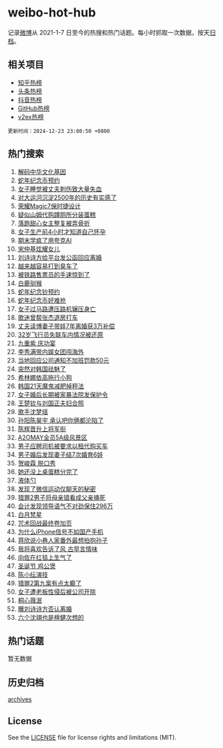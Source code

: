 # weibo-hot-hub

记录[微博](https://www.weibo.com)从 2021-1-7 日至今的热搜和热门话题。每小时抓取一次数据，按天[归档](archives)。

## 相关项目

- [知乎热榜](https://github.com/lonnyzhang423/zhihu-hot-hub)
- [头条热榜](https://github.com/lonnyzhang423/toutiao-hot-hub)
- [抖音热榜](https://github.com/lonnyzhang423/douyin-hot-hub)
- [GitHub热榜](https://github.com/lonnyzhang423/github-hot-hub)
- [v2ex热榜](https://github.com/lonnyzhang423/v2ex-hot-hub)


`更新时间：2024-12-23 23:08:50 +0800`

## 热门搜索

1. [解码中华文化基因](https://m.weibo.cn/search?containerid=100103type%3D1%26t%3D10%26q%3D%23%E8%A7%A3%E7%A0%81%E4%B8%AD%E5%8D%8E%E6%96%87%E5%8C%96%E5%9F%BA%E5%9B%A0%23&stream_entry_id=51&isnewpage=1&extparam=seat%3D1%26filter_type%3Drealtimehot%26stream_entry_id%3D51%26c_type%3D51%26pos%3D0%26cate%3D10103%26q%3D%2523%25E8%25A7%25A3%25E7%25A0%2581%25E4%25B8%25AD%25E5%258D%258E%25E6%2596%2587%25E5%258C%2596%25E5%259F%25BA%25E5%259B%25A0%2523%26dgr%3D0%26display_time%3D1734966528%26pre_seqid%3D173496652884802367340135)
1. [蛇年纪念币预约](https://m.weibo.cn/search?containerid=100103type%3D1%26t%3D10%26q%3D%E8%9B%87%E5%B9%B4%E7%BA%AA%E5%BF%B5%E5%B8%81%E9%A2%84%E7%BA%A6&stream_entry_id=31&isnewpage=1&extparam=seat%3D1%26stream_entry_id%3D31%26band_rank%3D1%26realpos%3D1%26filter_type%3Drealtimehot%26lcate%3D5001%26c_type%3D31%26pos%3D0%26flag%3D1%26cate%3D5001%26q%3D%25E8%259B%2587%25E5%25B9%25B4%25E7%25BA%25AA%25E5%25BF%25B5%25E5%25B8%2581%25E9%25A2%2584%25E7%25BA%25A6%26dgr%3D0%26display_time%3D1734966528%26pre_seqid%3D173496652884802367340135)
1. [女子睡觉被丈夫刺伤致大量失血](https://m.weibo.cn/search?containerid=100103type%3D1%26t%3D10%26q%3D%23%E5%A5%B3%E5%AD%90%E7%9D%A1%E8%A7%89%E8%A2%AB%E4%B8%88%E5%A4%AB%E5%88%BA%E4%BC%A4%E8%87%B4%E5%A4%A7%E9%87%8F%E5%A4%B1%E8%A1%80%23&stream_entry_id=31&isnewpage=1&extparam=seat%3D1%26stream_entry_id%3D31%26band_rank%3D2%26realpos%3D2%26filter_type%3Drealtimehot%26lcate%3D5001%26c_type%3D31%26pos%3D1%26flag%3D1%26cate%3D5001%26q%3D%2523%25E5%25A5%25B3%25E5%25AD%2590%25E7%259D%25A1%25E8%25A7%2589%25E8%25A2%25AB%25E4%25B8%2588%25E5%25A4%25AB%25E5%2588%25BA%25E4%25BC%25A4%25E8%2587%25B4%25E5%25A4%25A7%25E9%2587%258F%25E5%25A4%25B1%25E8%25A1%2580%2523%26dgr%3D0%26display_time%3D1734966528%26pre_seqid%3D173496652884802367340135)
1. [对大运河沉淀2500年的历史有实感了](https://m.weibo.cn/search?containerid=100103type%3D1%26t%3D10%26q%3D%23%E5%AF%B9%E5%A4%A7%E8%BF%90%E6%B2%B3%E6%B2%89%E6%B7%802500%E5%B9%B4%E7%9A%84%E5%8E%86%E5%8F%B2%E6%9C%89%E5%AE%9E%E6%84%9F%E4%BA%86%23&stream_entry_id=31&isnewpage=1&extparam=seat%3D1%26stream_entry_id%3D31%26band_rank%3D3%26realpos%3D3%26filter_type%3Drealtimehot%26lcate%3D5001%26c_type%3D31%26pos%3D2%26flag%3D1%26cate%3D5001%26q%3D%2523%25E5%25AF%25B9%25E5%25A4%25A7%25E8%25BF%2590%25E6%25B2%25B3%25E6%25B2%2589%25E6%25B7%25802500%25E5%25B9%25B4%25E7%259A%2584%25E5%258E%2586%25E5%258F%25B2%25E6%259C%2589%25E5%25AE%259E%25E6%2584%259F%25E4%25BA%2586%2523%26dgr%3D0%26display_time%3D1734966528%26pre_seqid%3D173496652884802367340135)
1. [荣耀Magic7保时捷设计](https://m.weibo.cn/search?containerid=100103type%3D1%26t%3D10%26q%3D%23%E8%8D%A3%E8%80%80Magic7%E4%BF%9D%E6%97%B6%E6%8D%B7%E8%AE%BE%E8%AE%A1%23&stream_entry_id=31&isnewpage=1&extparam=seat%3D1%26topic_ad%3D1%26adid%3D269361%26band_rank%3D4%26stream_entry_id%3D31%26filter_type%3Drealtimehot%26lcate%3D5001%26c_type%3D31%26pos%3D3%26is_ad_pos%3D1%26cate%3D5001%26q%3D%2523%25E8%258D%25A3%25E8%2580%2580Magic7%25E4%25BF%259D%25E6%2597%25B6%25E6%258D%25B7%25E8%25AE%25BE%25E8%25AE%25A1%2523%26dgr%3D0%26display_time%3D1734966528%26pre_seqid%3D173496652884802367340135)
1. [疑似山姆代购蹲厕所分装蛋糕](https://m.weibo.cn/search?containerid=100103type%3D1%26t%3D10%26q%3D%23%E7%96%91%E4%BC%BC%E5%B1%B1%E5%A7%86%E4%BB%A3%E8%B4%AD%E8%B9%B2%E5%8E%95%E6%89%80%E5%88%86%E8%A3%85%E8%9B%8B%E7%B3%95%23&stream_entry_id=31&isnewpage=1&extparam=seat%3D1%26stream_entry_id%3D31%26band_rank%3D4%26realpos%3D4%26filter_type%3Drealtimehot%26lcate%3D5001%26c_type%3D31%26pos%3D4%26flag%3D2%26cate%3D5001%26q%3D%2523%25E7%2596%2591%25E4%25BC%25BC%25E5%25B1%25B1%25E5%25A7%2586%25E4%25BB%25A3%25E8%25B4%25AD%25E8%25B9%25B2%25E5%258E%2595%25E6%2589%2580%25E5%2588%2586%25E8%25A3%2585%25E8%259B%258B%25E7%25B3%2595%2523%26dgr%3D0%26display_time%3D1734966528%26pre_seqid%3D173496652884802367340135)
1. [落跑甜心女主整复被弄骨折](https://m.weibo.cn/search?containerid=100103type%3D1%26t%3D10%26q%3D%23%E8%90%BD%E8%B7%91%E7%94%9C%E5%BF%83%E5%A5%B3%E4%B8%BB%E6%95%B4%E5%A4%8D%E8%A2%AB%E5%BC%84%E9%AA%A8%E6%8A%98%23&stream_entry_id=31&isnewpage=1&extparam=seat%3D1%26stream_entry_id%3D31%26band_rank%3D5%26realpos%3D5%26filter_type%3Drealtimehot%26lcate%3D5001%26c_type%3D31%26pos%3D5%26flag%3D2%26cate%3D5001%26q%3D%2523%25E8%2590%25BD%25E8%25B7%2591%25E7%2594%259C%25E5%25BF%2583%25E5%25A5%25B3%25E4%25B8%25BB%25E6%2595%25B4%25E5%25A4%258D%25E8%25A2%25AB%25E5%25BC%2584%25E9%25AA%25A8%25E6%258A%2598%2523%26dgr%3D0%26display_time%3D1734966528%26pre_seqid%3D173496652884802367340135)
1. [女子生产前4小时才知道自己怀孕](https://m.weibo.cn/search?containerid=100103type%3D1%26t%3D10%26q%3D%23%E5%A5%B3%E5%AD%90%E7%94%9F%E4%BA%A7%E5%89%8D4%E5%B0%8F%E6%97%B6%E6%89%8D%E7%9F%A5%E9%81%93%E8%87%AA%E5%B7%B1%E6%80%80%E5%AD%95%23&stream_entry_id=31&isnewpage=1&extparam=seat%3D1%26stream_entry_id%3D31%26band_rank%3D6%26realpos%3D6%26filter_type%3Drealtimehot%26lcate%3D5001%26c_type%3D31%26pos%3D6%26flag%3D1%26cate%3D5001%26q%3D%2523%25E5%25A5%25B3%25E5%25AD%2590%25E7%2594%259F%25E4%25BA%25A7%25E5%2589%258D4%25E5%25B0%258F%25E6%2597%25B6%25E6%2589%258D%25E7%259F%25A5%25E9%2581%2593%25E8%2587%25AA%25E5%25B7%25B1%25E6%2580%2580%25E5%25AD%2595%2523%26dgr%3D0%26display_time%3D1734966528%26pre_seqid%3D173496652884802367340135)
1. [期末学疯了用夸克AI](https://m.weibo.cn/search?containerid=100103type%3D1%26t%3D10%26q%3D%23%E6%9C%9F%E6%9C%AB%E5%AD%A6%E7%96%AF%E4%BA%86%E7%94%A8%E5%A4%B8%E5%85%8BAI%23&stream_entry_id=31&isnewpage=1&extparam=seat%3D1%26topic_ad%3D1%26adid%3D268983%26band_rank%3D7%26stream_entry_id%3D31%26filter_type%3Drealtimehot%26lcate%3D5001%26c_type%3D31%26pos%3D7%26is_ad_pos%3D1%26cate%3D5001%26q%3D%2523%25E6%259C%259F%25E6%259C%25AB%25E5%25AD%25A6%25E7%2596%25AF%25E4%25BA%2586%25E7%2594%25A8%25E5%25A4%25B8%25E5%2585%258BAI%2523%26dgr%3D0%26display_time%3D1734966528%26pre_seqid%3D173496652884802367340135)
1. [宋仲基炫耀女儿](https://m.weibo.cn/search?containerid=100103type%3D1%26t%3D10%26q%3D%23%E5%AE%8B%E4%BB%B2%E5%9F%BA%E7%82%AB%E8%80%80%E5%A5%B3%E5%84%BF%23&stream_entry_id=31&isnewpage=1&extparam=seat%3D1%26stream_entry_id%3D31%26band_rank%3D7%26realpos%3D7%26filter_type%3Drealtimehot%26lcate%3D5001%26c_type%3D31%26pos%3D8%26flag%3D2%26cate%3D5001%26q%3D%2523%25E5%25AE%258B%25E4%25BB%25B2%25E5%259F%25BA%25E7%2582%25AB%25E8%2580%2580%25E5%25A5%25B3%25E5%2584%25BF%2523%26dgr%3D0%26display_time%3D1734966528%26pre_seqid%3D173496652884802367340135)
1. [刘诗诗方给平台发公函回应离婚](https://m.weibo.cn/search?containerid=100103type%3D1%26t%3D10%26q%3D%23%E5%88%98%E8%AF%97%E8%AF%97%E6%96%B9%E7%BB%99%E5%B9%B3%E5%8F%B0%E5%8F%91%E5%85%AC%E5%87%BD%E5%9B%9E%E5%BA%94%E7%A6%BB%E5%A9%9A%23&stream_entry_id=31&isnewpage=1&extparam=seat%3D1%26stream_entry_id%3D31%26band_rank%3D8%26realpos%3D8%26filter_type%3Drealtimehot%26lcate%3D5001%26c_type%3D31%26pos%3D9%26flag%3D2%26cate%3D5001%26q%3D%2523%25E5%2588%2598%25E8%25AF%2597%25E8%25AF%2597%25E6%2596%25B9%25E7%25BB%2599%25E5%25B9%25B3%25E5%258F%25B0%25E5%258F%2591%25E5%2585%25AC%25E5%2587%25BD%25E5%259B%259E%25E5%25BA%2594%25E7%25A6%25BB%25E5%25A9%259A%2523%26dgr%3D0%26display_time%3D1734966528%26pre_seqid%3D173496652884802367340135)
1. [越来越容易打到臭车了](https://m.weibo.cn/search?containerid=100103type%3D1%26t%3D10%26q%3D%E8%B6%8A%E6%9D%A5%E8%B6%8A%E5%AE%B9%E6%98%93%E6%89%93%E5%88%B0%E8%87%AD%E8%BD%A6%E4%BA%86&stream_entry_id=31&isnewpage=1&extparam=seat%3D1%26stream_entry_id%3D31%26band_rank%3D9%26realpos%3D9%26filter_type%3Drealtimehot%26lcate%3D5001%26c_type%3D31%26pos%3D10%26flag%3D0%26cate%3D5001%26q%3D%25E8%25B6%258A%25E6%259D%25A5%25E8%25B6%258A%25E5%25AE%25B9%25E6%2598%2593%25E6%2589%2593%25E5%2588%25B0%25E8%2587%25AD%25E8%25BD%25A6%25E4%25BA%2586%26dgr%3D0%26display_time%3D1734966528%26pre_seqid%3D173496652884802367340135)
1. [被铁路售票员的手速惊到了](https://m.weibo.cn/search?containerid=100103type%3D1%26t%3D10%26q%3D%23%E8%A2%AB%E9%93%81%E8%B7%AF%E5%94%AE%E7%A5%A8%E5%91%98%E7%9A%84%E6%89%8B%E9%80%9F%E6%83%8A%E5%88%B0%E4%BA%86%23&stream_entry_id=31&isnewpage=1&extparam=seat%3D1%26stream_entry_id%3D31%26band_rank%3D10%26realpos%3D10%26filter_type%3Drealtimehot%26lcate%3D5001%26c_type%3D31%26pos%3D11%26flag%3D0%26cate%3D5001%26q%3D%2523%25E8%25A2%25AB%25E9%2593%2581%25E8%25B7%25AF%25E5%2594%25AE%25E7%25A5%25A8%25E5%2591%2598%25E7%259A%2584%25E6%2589%258B%25E9%2580%259F%25E6%2583%258A%25E5%2588%25B0%25E4%25BA%2586%2523%26dgr%3D0%26display_time%3D1734966528%26pre_seqid%3D173496652884802367340135)
1. [白鹿驯猴](https://m.weibo.cn/search?containerid=100103type%3D1%26t%3D10%26q%3D%E7%99%BD%E9%B9%BF%E9%A9%AF%E7%8C%B4&stream_entry_id=31&isnewpage=1&extparam=seat%3D1%26stream_entry_id%3D31%26band_rank%3D11%26realpos%3D11%26filter_type%3Drealtimehot%26lcate%3D5001%26c_type%3D31%26pos%3D12%26flag%3D1%26cate%3D5001%26q%3D%25E7%2599%25BD%25E9%25B9%25BF%25E9%25A9%25AF%25E7%258C%25B4%26dgr%3D0%26display_time%3D1734966528%26pre_seqid%3D173496652884802367340135)
1. [蛇年纪念钞预约](https://m.weibo.cn/search?containerid=100103type%3D1%26t%3D10%26q%3D%E8%9B%87%E5%B9%B4%E7%BA%AA%E5%BF%B5%E9%92%9E%E9%A2%84%E7%BA%A6&stream_entry_id=31&isnewpage=1&extparam=seat%3D1%26stream_entry_id%3D31%26band_rank%3D12%26realpos%3D12%26filter_type%3Drealtimehot%26lcate%3D5001%26c_type%3D31%26pos%3D13%26flag%3D1%26cate%3D5001%26q%3D%25E8%259B%2587%25E5%25B9%25B4%25E7%25BA%25AA%25E5%25BF%25B5%25E9%2592%259E%25E9%25A2%2584%25E7%25BA%25A6%26dgr%3D0%26display_time%3D1734966528%26pre_seqid%3D173496652884802367340135)
1. [蛇年纪念币好难抢](https://m.weibo.cn/search?containerid=100103type%3D1%26t%3D10%26q%3D%E8%9B%87%E5%B9%B4%E7%BA%AA%E5%BF%B5%E5%B8%81%E5%A5%BD%E9%9A%BE%E6%8A%A2&stream_entry_id=31&isnewpage=1&extparam=seat%3D1%26stream_entry_id%3D31%26band_rank%3D13%26realpos%3D13%26filter_type%3Drealtimehot%26lcate%3D5001%26c_type%3D31%26pos%3D14%26flag%3D1%26cate%3D5001%26q%3D%25E8%259B%2587%25E5%25B9%25B4%25E7%25BA%25AA%25E5%25BF%25B5%25E5%25B8%2581%25E5%25A5%25BD%25E9%259A%25BE%25E6%258A%25A2%26dgr%3D0%26display_time%3D1734966528%26pre_seqid%3D173496652884802367340135)
1. [女子过马路遭压路机辗压身亡](https://m.weibo.cn/search?containerid=100103type%3D1%26t%3D10%26q%3D%23%E5%A5%B3%E5%AD%90%E8%BF%87%E9%A9%AC%E8%B7%AF%E9%81%AD%E5%8E%8B%E8%B7%AF%E6%9C%BA%E8%BE%97%E5%8E%8B%E8%BA%AB%E4%BA%A1%23&stream_entry_id=31&isnewpage=1&extparam=seat%3D1%26stream_entry_id%3D31%26band_rank%3D14%26realpos%3D14%26filter_type%3Drealtimehot%26lcate%3D5001%26c_type%3D31%26pos%3D15%26flag%3D0%26cate%3D5001%26q%3D%2523%25E5%25A5%25B3%25E5%25AD%2590%25E8%25BF%2587%25E9%25A9%25AC%25E8%25B7%25AF%25E9%2581%25AD%25E5%258E%258B%25E8%25B7%25AF%25E6%259C%25BA%25E8%25BE%2597%25E5%258E%258B%25E8%25BA%25AB%25E4%25BA%25A1%2523%26dgr%3D0%26display_time%3D1734966528%26pre_seqid%3D173496652884802367340135)
1. [歌迷曾帮张杰退房打车](https://m.weibo.cn/search?containerid=100103type%3D1%26t%3D10%26q%3D%23%E6%AD%8C%E8%BF%B7%E6%9B%BE%E5%B8%AE%E5%BC%A0%E6%9D%B0%E9%80%80%E6%88%BF%E6%89%93%E8%BD%A6%23&stream_entry_id=31&isnewpage=1&extparam=seat%3D1%26stream_entry_id%3D31%26band_rank%3D15%26realpos%3D15%26filter_type%3Drealtimehot%26lcate%3D5001%26c_type%3D31%26pos%3D16%26flag%3D1%26cate%3D5001%26q%3D%2523%25E6%25AD%258C%25E8%25BF%25B7%25E6%259B%25BE%25E5%25B8%25AE%25E5%25BC%25A0%25E6%259D%25B0%25E9%2580%2580%25E6%2588%25BF%25E6%2589%2593%25E8%25BD%25A6%2523%26dgr%3D0%26display_time%3D1734966528%26pre_seqid%3D173496652884802367340135)
1. [丈夫读博妻子带娃7年离婚获3万补偿](https://m.weibo.cn/search?containerid=100103type%3D1%26t%3D10%26q%3D%23%E4%B8%88%E5%A4%AB%E8%AF%BB%E5%8D%9A%E5%A6%BB%E5%AD%90%E5%B8%A6%E5%A8%837%E5%B9%B4%E7%A6%BB%E5%A9%9A%E8%8E%B73%E4%B8%87%E8%A1%A5%E5%81%BF%23&stream_entry_id=31&isnewpage=1&extparam=seat%3D1%26stream_entry_id%3D31%26band_rank%3D16%26realpos%3D16%26filter_type%3Drealtimehot%26lcate%3D5001%26c_type%3D31%26pos%3D17%26flag%3D0%26cate%3D5001%26q%3D%2523%25E4%25B8%2588%25E5%25A4%25AB%25E8%25AF%25BB%25E5%258D%259A%25E5%25A6%25BB%25E5%25AD%2590%25E5%25B8%25A6%25E5%25A8%25837%25E5%25B9%25B4%25E7%25A6%25BB%25E5%25A9%259A%25E8%258E%25B73%25E4%25B8%2587%25E8%25A1%25A5%25E5%2581%25BF%2523%26dgr%3D0%26display_time%3D1734966528%26pre_seqid%3D173496652884802367340135)
1. [32岁飞行员失联车内情况被还原](https://m.weibo.cn/search?containerid=100103type%3D1%26t%3D10%26q%3D%2332%E5%B2%81%E9%A3%9E%E8%A1%8C%E5%91%98%E5%A4%B1%E8%81%94%E8%BD%A6%E5%86%85%E6%83%85%E5%86%B5%E8%A2%AB%E8%BF%98%E5%8E%9F%23&stream_entry_id=31&isnewpage=1&extparam=seat%3D1%26stream_entry_id%3D31%26band_rank%3D17%26realpos%3D17%26filter_type%3Drealtimehot%26lcate%3D5001%26c_type%3D31%26pos%3D18%26flag%3D0%26cate%3D5001%26q%3D%252332%25E5%25B2%2581%25E9%25A3%259E%25E8%25A1%258C%25E5%2591%2598%25E5%25A4%25B1%25E8%2581%2594%25E8%25BD%25A6%25E5%2586%2585%25E6%2583%2585%25E5%2586%25B5%25E8%25A2%25AB%25E8%25BF%2598%25E5%258E%259F%2523%26dgr%3D0%26display_time%3D1734966528%26pre_seqid%3D173496652884802367340135)
1. [九重紫 庆功宴](https://m.weibo.cn/search?containerid=100103type%3D1%26t%3D10%26q%3D%E4%B9%9D%E9%87%8D%E7%B4%AB+%E5%BA%86%E5%8A%9F%E5%AE%B4&stream_entry_id=31&isnewpage=1&extparam=seat%3D1%26stream_entry_id%3D31%26band_rank%3D18%26realpos%3D18%26filter_type%3Drealtimehot%26lcate%3D5001%26c_type%3D31%26pos%3D19%26flag%3D0%26cate%3D5001%26q%3D%25E4%25B9%259D%25E9%2587%258D%25E7%25B4%25AB%2520%25E5%25BA%2586%25E5%258A%259F%25E5%25AE%25B4%26dgr%3D0%26display_time%3D1734966528%26pre_seqid%3D173496652884802367340135)
1. [李秀满带内娱女团闯海外](https://m.weibo.cn/search?containerid=100103type%3D1%26t%3D10%26q%3D%23%E6%9D%8E%E7%A7%80%E6%BB%A1%E5%B8%A6%E5%86%85%E5%A8%B1%E5%A5%B3%E5%9B%A2%E9%97%AF%E6%B5%B7%E5%A4%96%23&stream_entry_id=31&isnewpage=1&extparam=seat%3D1%26stream_entry_id%3D31%26band_rank%3D19%26realpos%3D19%26filter_type%3Drealtimehot%26lcate%3D5001%26c_type%3D31%26pos%3D20%26flag%3D1%26cate%3D5001%26q%3D%2523%25E6%259D%258E%25E7%25A7%2580%25E6%25BB%25A1%25E5%25B8%25A6%25E5%2586%2585%25E5%25A8%25B1%25E5%25A5%25B3%25E5%259B%25A2%25E9%2597%25AF%25E6%25B5%25B7%25E5%25A4%2596%2523%26dgr%3D0%26display_time%3D1734966528%26pre_seqid%3D173496652884802367340135)
1. [当地回应公司通知不加班罚款50元](https://m.weibo.cn/search?containerid=100103type%3D1%26t%3D10%26q%3D%23%E5%BD%93%E5%9C%B0%E5%9B%9E%E5%BA%94%E5%85%AC%E5%8F%B8%E9%80%9A%E7%9F%A5%E4%B8%8D%E5%8A%A0%E7%8F%AD%E7%BD%9A%E6%AC%BE50%E5%85%83%23&stream_entry_id=31&isnewpage=1&extparam=seat%3D1%26stream_entry_id%3D31%26band_rank%3D20%26realpos%3D20%26filter_type%3Drealtimehot%26lcate%3D5001%26c_type%3D31%26pos%3D21%26flag%3D1%26cate%3D5001%26q%3D%2523%25E5%25BD%2593%25E5%259C%25B0%25E5%259B%259E%25E5%25BA%2594%25E5%2585%25AC%25E5%258F%25B8%25E9%2580%259A%25E7%259F%25A5%25E4%25B8%258D%25E5%258A%25A0%25E7%258F%25AD%25E7%25BD%259A%25E6%25AC%25BE50%25E5%2585%2583%2523%26dgr%3D0%26display_time%3D1734966528%26pre_seqid%3D173496652884802367340135)
1. [突然对韩国祛魅了](https://m.weibo.cn/search?containerid=100103type%3D1%26t%3D10%26q%3D%23%E7%AA%81%E7%84%B6%E5%AF%B9%E9%9F%A9%E5%9B%BD%E7%A5%9B%E9%AD%85%E4%BA%86%23&stream_entry_id=31&isnewpage=1&extparam=seat%3D1%26stream_entry_id%3D31%26band_rank%3D21%26realpos%3D21%26filter_type%3Drealtimehot%26lcate%3D5001%26c_type%3D31%26pos%3D22%26flag%3D1%26cate%3D5001%26q%3D%2523%25E7%25AA%2581%25E7%2584%25B6%25E5%25AF%25B9%25E9%259F%25A9%25E5%259B%25BD%25E7%25A5%259B%25E9%25AD%2585%25E4%25BA%2586%2523%26dgr%3D0%26display_time%3D1734966528%26pre_seqid%3D173496652884802367340135)
1. [希林娜依高拖行小狗](https://m.weibo.cn/search?containerid=100103type%3D1%26t%3D10%26q%3D%23%E5%B8%8C%E6%9E%97%E5%A8%9C%E4%BE%9D%E9%AB%98%E6%8B%96%E8%A1%8C%E5%B0%8F%E7%8B%97%23&stream_entry_id=31&isnewpage=1&extparam=seat%3D1%26stream_entry_id%3D31%26band_rank%3D22%26realpos%3D22%26filter_type%3Drealtimehot%26lcate%3D5001%26c_type%3D31%26pos%3D23%26flag%3D0%26cate%3D5001%26q%3D%2523%25E5%25B8%258C%25E6%259E%2597%25E5%25A8%259C%25E4%25BE%259D%25E9%25AB%2598%25E6%258B%2596%25E8%25A1%258C%25E5%25B0%258F%25E7%258B%2597%2523%26dgr%3D0%26display_time%3D1734966528%26pre_seqid%3D173496652884802367340135)
1. [韩国21天魔鬼减肥掉秤法](https://m.weibo.cn/search?containerid=100103type%3D1%26t%3D10%26q%3D%23%E9%9F%A9%E5%9B%BD21%E5%A4%A9%E9%AD%94%E9%AC%BC%E5%87%8F%E8%82%A5%E6%8E%89%E7%A7%A4%E6%B3%95%23&stream_entry_id=31&isnewpage=1&extparam=seat%3D1%26stream_entry_id%3D31%26band_rank%3D23%26realpos%3D23%26filter_type%3Drealtimehot%26lcate%3D5001%26c_type%3D31%26pos%3D24%26flag%3D1%26cate%3D5001%26q%3D%2523%25E9%259F%25A9%25E5%259B%25BD21%25E5%25A4%25A9%25E9%25AD%2594%25E9%25AC%25BC%25E5%2587%258F%25E8%2582%25A5%25E6%258E%2589%25E7%25A7%25A4%25E6%25B3%2595%2523%26dgr%3D0%26display_time%3D1734966528%26pre_seqid%3D173496652884802367340135)
1. [女子婚后长期被家暴法院发保护令](https://m.weibo.cn/search?containerid=100103type%3D1%26t%3D10%26q%3D%23%E5%A5%B3%E5%AD%90%E5%A9%9A%E5%90%8E%E9%95%BF%E6%9C%9F%E8%A2%AB%E5%AE%B6%E6%9A%B4%E6%B3%95%E9%99%A2%E5%8F%91%E4%BF%9D%E6%8A%A4%E4%BB%A4%23&stream_entry_id=31&isnewpage=1&extparam=seat%3D1%26stream_entry_id%3D31%26band_rank%3D24%26realpos%3D24%26filter_type%3Drealtimehot%26lcate%3D5001%26c_type%3D31%26pos%3D25%26flag%3D1%26cate%3D5001%26q%3D%2523%25E5%25A5%25B3%25E5%25AD%2590%25E5%25A9%259A%25E5%2590%258E%25E9%2595%25BF%25E6%259C%259F%25E8%25A2%25AB%25E5%25AE%25B6%25E6%259A%25B4%25E6%25B3%2595%25E9%2599%25A2%25E5%258F%2591%25E4%25BF%259D%25E6%258A%25A4%25E4%25BB%25A4%2523%26dgr%3D0%26display_time%3D1734966528%26pre_seqid%3D173496652884802367340135)
1. [王楚钦与刘国正夫妇合照](https://m.weibo.cn/search?containerid=100103type%3D1%26t%3D10%26q%3D%23%E7%8E%8B%E6%A5%9A%E9%92%A6%E4%B8%8E%E5%88%98%E5%9B%BD%E6%AD%A3%E5%A4%AB%E5%A6%87%E5%90%88%E7%85%A7%23&stream_entry_id=31&isnewpage=1&extparam=seat%3D1%26stream_entry_id%3D31%26band_rank%3D25%26realpos%3D25%26filter_type%3Drealtimehot%26lcate%3D5001%26c_type%3D31%26pos%3D26%26flag%3D1%26cate%3D5001%26q%3D%2523%25E7%258E%258B%25E6%25A5%259A%25E9%2592%25A6%25E4%25B8%258E%25E5%2588%2598%25E5%259B%25BD%25E6%25AD%25A3%25E5%25A4%25AB%25E5%25A6%2587%25E5%2590%2588%25E7%2585%25A7%2523%26dgr%3D0%26display_time%3D1734966528%26pre_seqid%3D173496652884802367340135)
1. [歌手沈梦瑶](https://m.weibo.cn/search?containerid=100103type%3D1%26t%3D10%26q%3D%23%E6%AD%8C%E6%89%8B%E6%B2%88%E6%A2%A6%E7%91%B6%23&stream_entry_id=31&isnewpage=1&extparam=seat%3D1%26stream_entry_id%3D31%26band_rank%3D26%26realpos%3D26%26filter_type%3Drealtimehot%26lcate%3D5001%26c_type%3D31%26pos%3D27%26flag%3D1%26cate%3D5001%26q%3D%2523%25E6%25AD%258C%25E6%2589%258B%25E6%25B2%2588%25E6%25A2%25A6%25E7%2591%25B6%2523%26dgr%3D0%26display_time%3D1734966528%26pre_seqid%3D173496652884802367340135)
1. [孙阳陈昊宇 承认吧你俩都沦陷了](https://m.weibo.cn/search?containerid=100103type%3D1%26t%3D10%26q%3D%E5%AD%99%E9%98%B3%E9%99%88%E6%98%8A%E5%AE%87+%E6%89%BF%E8%AE%A4%E5%90%A7%E4%BD%A0%E4%BF%A9%E9%83%BD%E6%B2%A6%E9%99%B7%E4%BA%86&stream_entry_id=31&isnewpage=1&extparam=seat%3D1%26stream_entry_id%3D31%26band_rank%3D27%26realpos%3D27%26filter_type%3Drealtimehot%26lcate%3D5001%26c_type%3D31%26pos%3D28%26flag%3D0%26cate%3D5001%26q%3D%25E5%25AD%2599%25E9%2598%25B3%25E9%2599%2588%25E6%2598%258A%25E5%25AE%2587%2520%25E6%2589%25BF%25E8%25AE%25A4%25E5%2590%25A7%25E4%25BD%25A0%25E4%25BF%25A9%25E9%2583%25BD%25E6%25B2%25A6%25E9%2599%25B7%25E4%25BA%2586%26dgr%3D0%26display_time%3D1734966528%26pre_seqid%3D173496652884802367340135)
1. [陈辉晋升上将军衔](https://m.weibo.cn/search?containerid=100103type%3D1%26t%3D10%26q%3D%23%E9%99%88%E8%BE%89%E6%99%8B%E5%8D%87%E4%B8%8A%E5%B0%86%E5%86%9B%E8%A1%94%23&stream_entry_id=31&isnewpage=1&extparam=seat%3D1%26stream_entry_id%3D31%26band_rank%3D28%26realpos%3D28%26filter_type%3Drealtimehot%26lcate%3D5001%26c_type%3D31%26pos%3D29%26flag%3D0%26cate%3D5001%26q%3D%2523%25E9%2599%2588%25E8%25BE%2589%25E6%2599%258B%25E5%258D%2587%25E4%25B8%258A%25E5%25B0%2586%25E5%2586%259B%25E8%25A1%2594%2523%26dgr%3D0%26display_time%3D1734966528%26pre_seqid%3D173496652884802367340135)
1. [A2OMAY全员5A级风景区](https://m.weibo.cn/search?containerid=100103type%3D1%26t%3D10%26q%3D%23A2OMAY%E5%85%A8%E5%91%985A%E7%BA%A7%E9%A3%8E%E6%99%AF%E5%8C%BA%23&stream_entry_id=31&isnewpage=1&extparam=seat%3D1%26stream_entry_id%3D31%26band_rank%3D29%26realpos%3D29%26filter_type%3Drealtimehot%26lcate%3D5001%26c_type%3D31%26pos%3D30%26flag%3D1%26cate%3D5001%26q%3D%2523A2OMAY%25E5%2585%25A8%25E5%2591%25985A%25E7%25BA%25A7%25E9%25A3%258E%25E6%2599%25AF%25E5%258C%25BA%2523%26dgr%3D0%26display_time%3D1734966528%26pre_seqid%3D173496652884802367340135)
1. [男子应聘司机被要求以租代购买车](https://m.weibo.cn/search?containerid=100103type%3D1%26t%3D10%26q%3D%23%E7%94%B7%E5%AD%90%E5%BA%94%E8%81%98%E5%8F%B8%E6%9C%BA%E8%A2%AB%E8%A6%81%E6%B1%82%E4%BB%A5%E7%A7%9F%E4%BB%A3%E8%B4%AD%E4%B9%B0%E8%BD%A6%23&stream_entry_id=31&isnewpage=1&extparam=seat%3D1%26stream_entry_id%3D31%26band_rank%3D30%26realpos%3D30%26filter_type%3Drealtimehot%26lcate%3D5001%26c_type%3D31%26pos%3D31%26flag%3D1%26cate%3D5001%26q%3D%2523%25E7%2594%25B7%25E5%25AD%2590%25E5%25BA%2594%25E8%2581%2598%25E5%258F%25B8%25E6%259C%25BA%25E8%25A2%25AB%25E8%25A6%2581%25E6%25B1%2582%25E4%25BB%25A5%25E7%25A7%259F%25E4%25BB%25A3%25E8%25B4%25AD%25E4%25B9%25B0%25E8%25BD%25A6%2523%26dgr%3D0%26display_time%3D1734966528%26pre_seqid%3D173496652884802367340135)
1. [男子婚后发现妻子结7次婚育6娃](https://m.weibo.cn/search?containerid=100103type%3D1%26t%3D10%26q%3D%23%E7%94%B7%E5%AD%90%E5%A9%9A%E5%90%8E%E5%8F%91%E7%8E%B0%E5%A6%BB%E5%AD%90%E7%BB%937%E6%AC%A1%E5%A9%9A%E8%82%B26%E5%A8%83%23&stream_entry_id=31&isnewpage=1&extparam=seat%3D1%26stream_entry_id%3D31%26band_rank%3D31%26realpos%3D31%26filter_type%3Drealtimehot%26lcate%3D5001%26c_type%3D31%26pos%3D32%26flag%3D0%26cate%3D5001%26q%3D%2523%25E7%2594%25B7%25E5%25AD%2590%25E5%25A9%259A%25E5%2590%258E%25E5%258F%2591%25E7%258E%25B0%25E5%25A6%25BB%25E5%25AD%2590%25E7%25BB%25937%25E6%25AC%25A1%25E5%25A9%259A%25E8%2582%25B26%25E5%25A8%2583%2523%26dgr%3D0%26display_time%3D1734966528%26pre_seqid%3D173496652884802367340135)
1. [贺峻霖 脱口秀](https://m.weibo.cn/search?containerid=100103type%3D1%26t%3D10%26q%3D%E8%B4%BA%E5%B3%BB%E9%9C%96+%E8%84%B1%E5%8F%A3%E7%A7%80&stream_entry_id=31&isnewpage=1&extparam=seat%3D1%26stream_entry_id%3D31%26band_rank%3D32%26realpos%3D32%26filter_type%3Drealtimehot%26lcate%3D5001%26c_type%3D31%26pos%3D33%26flag%3D1%26cate%3D5001%26q%3D%25E8%25B4%25BA%25E5%25B3%25BB%25E9%259C%2596%2520%25E8%2584%25B1%25E5%258F%25A3%25E7%25A7%2580%26dgr%3D0%26display_time%3D1734966528%26pre_seqid%3D173496652884802367340135)
1. [她还没上桌蛋糕分完了](https://m.weibo.cn/search?containerid=100103type%3D1%26t%3D10%26q%3D%23%E5%A5%B9%E8%BF%98%E6%B2%A1%E4%B8%8A%E6%A1%8C%E8%9B%8B%E7%B3%95%E5%88%86%E5%AE%8C%E4%BA%86%23&stream_entry_id=31&isnewpage=1&extparam=seat%3D1%26stream_entry_id%3D31%26band_rank%3D33%26realpos%3D33%26filter_type%3Drealtimehot%26lcate%3D5001%26c_type%3D31%26pos%3D34%26flag%3D0%26cate%3D5001%26q%3D%2523%25E5%25A5%25B9%25E8%25BF%2598%25E6%25B2%25A1%25E4%25B8%258A%25E6%25A1%258C%25E8%259B%258B%25E7%25B3%2595%25E5%2588%2586%25E5%25AE%258C%25E4%25BA%2586%2523%26dgr%3D0%26display_time%3D1734966528%26pre_seqid%3D173496652884802367340135)
1. [液体勺](https://m.weibo.cn/search?containerid=100103type%3D1%26t%3D10%26q%3D%E6%B6%B2%E4%BD%93%E5%8B%BA&stream_entry_id=31&isnewpage=1&extparam=seat%3D1%26stream_entry_id%3D31%26band_rank%3D34%26realpos%3D34%26filter_type%3Drealtimehot%26lcate%3D5001%26c_type%3D31%26pos%3D35%26flag%3D0%26cate%3D5001%26q%3D%25E6%25B6%25B2%25E4%25BD%2593%25E5%258B%25BA%26dgr%3D0%26display_time%3D1734966528%26pre_seqid%3D173496652884802367340135)
1. [发现了微信运动仅聊天的秘密](https://m.weibo.cn/search?containerid=100103type%3D1%26t%3D10%26q%3D%23%E5%8F%91%E7%8E%B0%E4%BA%86%E5%BE%AE%E4%BF%A1%E8%BF%90%E5%8A%A8%E4%BB%85%E8%81%8A%E5%A4%A9%E7%9A%84%E7%A7%98%E5%AF%86%23&stream_entry_id=31&isnewpage=1&extparam=seat%3D1%26stream_entry_id%3D31%26band_rank%3D35%26realpos%3D35%26filter_type%3Drealtimehot%26lcate%3D5001%26c_type%3D31%26pos%3D36%26flag%3D0%26cate%3D5001%26q%3D%2523%25E5%258F%2591%25E7%258E%25B0%25E4%25BA%2586%25E5%25BE%25AE%25E4%25BF%25A1%25E8%25BF%2590%25E5%258A%25A8%25E4%25BB%2585%25E8%2581%258A%25E5%25A4%25A9%25E7%259A%2584%25E7%25A7%2598%25E5%25AF%2586%2523%26dgr%3D0%26display_time%3D1734966528%26pre_seqid%3D173496652884802367340135)
1. [猎罪2男子将母亲错看成父亲捅死](https://m.weibo.cn/search?containerid=100103type%3D1%26t%3D10%26q%3D%E7%8C%8E%E7%BD%AA2%E7%94%B7%E5%AD%90%E5%B0%86%E6%AF%8D%E4%BA%B2%E9%94%99%E7%9C%8B%E6%88%90%E7%88%B6%E4%BA%B2%E6%8D%85%E6%AD%BB&stream_entry_id=31&isnewpage=1&extparam=seat%3D1%26stream_entry_id%3D31%26band_rank%3D36%26realpos%3D36%26filter_type%3Drealtimehot%26lcate%3D5001%26c_type%3D31%26pos%3D37%26flag%3D0%26cate%3D5001%26q%3D%25E7%258C%258E%25E7%25BD%25AA2%25E7%2594%25B7%25E5%25AD%2590%25E5%25B0%2586%25E6%25AF%258D%25E4%25BA%25B2%25E9%2594%2599%25E7%259C%258B%25E6%2588%2590%25E7%2588%25B6%25E4%25BA%25B2%25E6%258D%2585%25E6%25AD%25BB%26dgr%3D0%26display_time%3D1734966528%26pre_seqid%3D173496652884802367340135)
1. [会计发现领导语气不对劲保住296万](https://m.weibo.cn/search?containerid=100103type%3D1%26t%3D10%26q%3D%23%E4%BC%9A%E8%AE%A1%E5%8F%91%E7%8E%B0%E9%A2%86%E5%AF%BC%E8%AF%AD%E6%B0%94%E4%B8%8D%E5%AF%B9%E5%8A%B2%E4%BF%9D%E4%BD%8F296%E4%B8%87%23&stream_entry_id=31&isnewpage=1&extparam=seat%3D1%26stream_entry_id%3D31%26band_rank%3D37%26realpos%3D37%26filter_type%3Drealtimehot%26lcate%3D5001%26c_type%3D31%26pos%3D38%26flag%3D0%26cate%3D5001%26q%3D%2523%25E4%25BC%259A%25E8%25AE%25A1%25E5%258F%2591%25E7%258E%25B0%25E9%25A2%2586%25E5%25AF%25BC%25E8%25AF%25AD%25E6%25B0%2594%25E4%25B8%258D%25E5%25AF%25B9%25E5%258A%25B2%25E4%25BF%259D%25E4%25BD%258F296%25E4%25B8%2587%2523%26dgr%3D0%26display_time%3D1734966528%26pre_seqid%3D173496652884802367340135)
1. [白月梵星](https://m.weibo.cn/search?containerid=100103type%3D1%26t%3D10%26q%3D%E7%99%BD%E6%9C%88%E6%A2%B5%E6%98%9F&stream_entry_id=31&isnewpage=1&extparam=seat%3D1%26stream_entry_id%3D31%26band_rank%3D38%26realpos%3D38%26filter_type%3Drealtimehot%26lcate%3D5001%26c_type%3D31%26pos%3D39%26flag%3D1%26cate%3D5001%26q%3D%25E7%2599%25BD%25E6%259C%2588%25E6%25A2%25B5%25E6%2598%259F%26dgr%3D0%26display_time%3D1734966528%26pre_seqid%3D173496652884802367340135)
1. [咒术回战最终卷加页](https://m.weibo.cn/search?containerid=100103type%3D1%26t%3D10%26q%3D%E5%92%92%E6%9C%AF%E5%9B%9E%E6%88%98%E6%9C%80%E7%BB%88%E5%8D%B7%E5%8A%A0%E9%A1%B5&stream_entry_id=31&isnewpage=1&extparam=seat%3D1%26stream_entry_id%3D31%26band_rank%3D39%26realpos%3D39%26filter_type%3Drealtimehot%26lcate%3D5001%26c_type%3D31%26pos%3D40%26flag%3D1%26cate%3D5001%26q%3D%25E5%2592%2592%25E6%259C%25AF%25E5%259B%259E%25E6%2588%2598%25E6%259C%2580%25E7%25BB%2588%25E5%258D%25B7%25E5%258A%25A0%25E9%25A1%25B5%26dgr%3D0%26display_time%3D1734966528%26pre_seqid%3D173496652884802367340135)
1. [为什么iPhone信号不如国产手机](https://m.weibo.cn/search?containerid=100103type%3D1%26t%3D10%26q%3D%23%E4%B8%BA%E4%BB%80%E4%B9%88iPhone%E4%BF%A1%E5%8F%B7%E4%B8%8D%E5%A6%82%E5%9B%BD%E4%BA%A7%E6%89%8B%E6%9C%BA%23&stream_entry_id=31&isnewpage=1&extparam=seat%3D1%26stream_entry_id%3D31%26band_rank%3D40%26realpos%3D40%26filter_type%3Drealtimehot%26lcate%3D5001%26c_type%3D31%26pos%3D41%26flag%3D0%26cate%3D5001%26q%3D%2523%25E4%25B8%25BA%25E4%25BB%2580%25E4%25B9%2588iPhone%25E4%25BF%25A1%25E5%258F%25B7%25E4%25B8%258D%25E5%25A6%2582%25E5%259B%25BD%25E4%25BA%25A7%25E6%2589%258B%25E6%259C%25BA%2523%26dgr%3D0%26display_time%3D1734966528%26pre_seqid%3D173496652884802367340135)
1. [蒋欣说小巷人家番外最想拍抱孙子](https://m.weibo.cn/search?containerid=100103type%3D1%26t%3D10%26q%3D%23%E8%92%8B%E6%AC%A3%E8%AF%B4%E5%B0%8F%E5%B7%B7%E4%BA%BA%E5%AE%B6%E7%95%AA%E5%A4%96%E6%9C%80%E6%83%B3%E6%8B%8D%E6%8A%B1%E5%AD%99%E5%AD%90%23&stream_entry_id=31&isnewpage=1&extparam=seat%3D1%26stream_entry_id%3D31%26band_rank%3D41%26realpos%3D41%26filter_type%3Drealtimehot%26lcate%3D5001%26c_type%3D31%26pos%3D42%26flag%3D0%26cate%3D5001%26q%3D%2523%25E8%2592%258B%25E6%25AC%25A3%25E8%25AF%25B4%25E5%25B0%258F%25E5%25B7%25B7%25E4%25BA%25BA%25E5%25AE%25B6%25E7%2595%25AA%25E5%25A4%2596%25E6%259C%2580%25E6%2583%25B3%25E6%258B%258D%25E6%258A%25B1%25E5%25AD%2599%25E5%25AD%2590%2523%26dgr%3D0%26display_time%3D1734966528%26pre_seqid%3D173496652884802367340135)
1. [我将喜欢告诉了风 古早言情味](https://m.weibo.cn/search?containerid=100103type%3D1%26t%3D10%26q%3D%E6%88%91%E5%B0%86%E5%96%9C%E6%AC%A2%E5%91%8A%E8%AF%89%E4%BA%86%E9%A3%8E+%E5%8F%A4%E6%97%A9%E8%A8%80%E6%83%85%E5%91%B3&stream_entry_id=31&isnewpage=1&extparam=seat%3D1%26stream_entry_id%3D31%26band_rank%3D42%26realpos%3D42%26filter_type%3Drealtimehot%26lcate%3D5001%26c_type%3D31%26pos%3D43%26flag%3D1%26cate%3D5001%26q%3D%25E6%2588%2591%25E5%25B0%2586%25E5%2596%259C%25E6%25AC%25A2%25E5%2591%258A%25E8%25AF%2589%25E4%25BA%2586%25E9%25A3%258E%2520%25E5%258F%25A4%25E6%2597%25A9%25E8%25A8%2580%25E6%2583%2585%25E5%2591%25B3%26dgr%3D0%26display_time%3D1734966528%26pre_seqid%3D173496652884802367340135)
1. [向佐在红毯上生气了](https://m.weibo.cn/search?containerid=100103type%3D1%26t%3D10%26q%3D%23%E5%90%91%E4%BD%90%E5%9C%A8%E7%BA%A2%E6%AF%AF%E4%B8%8A%E7%94%9F%E6%B0%94%E4%BA%86%23&stream_entry_id=31&isnewpage=1&extparam=seat%3D1%26stream_entry_id%3D31%26band_rank%3D43%26realpos%3D43%26filter_type%3Drealtimehot%26lcate%3D5001%26c_type%3D31%26pos%3D44%26flag%3D0%26cate%3D5001%26q%3D%2523%25E5%2590%2591%25E4%25BD%2590%25E5%259C%25A8%25E7%25BA%25A2%25E6%25AF%25AF%25E4%25B8%258A%25E7%2594%259F%25E6%25B0%2594%25E4%25BA%2586%2523%26dgr%3D0%26display_time%3D1734966528%26pre_seqid%3D173496652884802367340135)
1. [圣诞节 鸡公煲](https://m.weibo.cn/search?containerid=100103type%3D1%26t%3D10%26q%3D%E5%9C%A3%E8%AF%9E%E8%8A%82+%E9%B8%A1%E5%85%AC%E7%85%B2&stream_entry_id=31&isnewpage=1&extparam=seat%3D1%26stream_entry_id%3D31%26band_rank%3D44%26realpos%3D44%26filter_type%3Drealtimehot%26lcate%3D5001%26c_type%3D31%26pos%3D45%26flag%3D0%26cate%3D5001%26q%3D%25E5%259C%25A3%25E8%25AF%259E%25E8%258A%2582%2520%25E9%25B8%25A1%25E5%2585%25AC%25E7%2585%25B2%26dgr%3D0%26display_time%3D1734966528%26pre_seqid%3D173496652884802367340135)
1. [陈小纭演技](https://m.weibo.cn/search?containerid=100103type%3D1%26t%3D10%26q%3D%E9%99%88%E5%B0%8F%E7%BA%AD%E6%BC%94%E6%8A%80&stream_entry_id=31&isnewpage=1&extparam=seat%3D1%26stream_entry_id%3D31%26band_rank%3D45%26realpos%3D45%26filter_type%3Drealtimehot%26lcate%3D5001%26c_type%3D31%26pos%3D46%26flag%3D0%26cate%3D5001%26q%3D%25E9%2599%2588%25E5%25B0%258F%25E7%25BA%25AD%25E6%25BC%2594%25E6%258A%2580%26dgr%3D0%26display_time%3D1734966528%26pre_seqid%3D173496652884802367340135)
1. [猎罪2第九案有点太癫了](https://m.weibo.cn/search?containerid=100103type%3D1%26t%3D10%26q%3D%E7%8C%8E%E7%BD%AA2%E7%AC%AC%E4%B9%9D%E6%A1%88%E6%9C%89%E7%82%B9%E5%A4%AA%E7%99%AB%E4%BA%86&stream_entry_id=31&isnewpage=1&extparam=seat%3D1%26stream_entry_id%3D31%26band_rank%3D46%26realpos%3D46%26filter_type%3Drealtimehot%26lcate%3D5001%26c_type%3D31%26pos%3D47%26flag%3D1%26cate%3D5001%26q%3D%25E7%258C%258E%25E7%25BD%25AA2%25E7%25AC%25AC%25E4%25B9%259D%25E6%25A1%2588%25E6%259C%2589%25E7%2582%25B9%25E5%25A4%25AA%25E7%2599%25AB%25E4%25BA%2586%26dgr%3D0%26display_time%3D1734966528%26pre_seqid%3D173496652884802367340135)
1. [女子遭老板性侵后被公司开除](https://m.weibo.cn/search?containerid=100103type%3D1%26t%3D10%26q%3D%23%E5%A5%B3%E5%AD%90%E9%81%AD%E8%80%81%E6%9D%BF%E6%80%A7%E4%BE%B5%E5%90%8E%E8%A2%AB%E5%85%AC%E5%8F%B8%E5%BC%80%E9%99%A4%23&stream_entry_id=31&isnewpage=1&extparam=seat%3D1%26stream_entry_id%3D31%26band_rank%3D47%26realpos%3D47%26filter_type%3Drealtimehot%26lcate%3D5001%26c_type%3D31%26pos%3D48%26flag%3D0%26cate%3D5001%26q%3D%2523%25E5%25A5%25B3%25E5%25AD%2590%25E9%2581%25AD%25E8%2580%2581%25E6%259D%25BF%25E6%2580%25A7%25E4%25BE%25B5%25E5%2590%258E%25E8%25A2%25AB%25E5%2585%25AC%25E5%258F%25B8%25E5%25BC%2580%25E9%2599%25A4%2523%26dgr%3D0%26display_time%3D1734966528%26pre_seqid%3D173496652884802367340135)
1. [桐心薇泯](https://m.weibo.cn/search?containerid=100103type%3D1%26t%3D10%26q%3D%E6%A1%90%E5%BF%83%E8%96%87%E6%B3%AF&stream_entry_id=31&isnewpage=1&extparam=seat%3D1%26stream_entry_id%3D31%26band_rank%3D48%26realpos%3D48%26filter_type%3Drealtimehot%26lcate%3D5001%26c_type%3D31%26pos%3D49%26flag%3D1%26cate%3D5001%26q%3D%25E6%25A1%2590%25E5%25BF%2583%25E8%2596%2587%25E6%25B3%25AF%26dgr%3D0%26display_time%3D1734966528%26pre_seqid%3D173496652884802367340135)
1. [曝刘诗诗方否认离婚](https://m.weibo.cn/search?containerid=100103type%3D1%26t%3D10%26q%3D%E6%9B%9D%E5%88%98%E8%AF%97%E8%AF%97%E6%96%B9%E5%90%A6%E8%AE%A4%E7%A6%BB%E5%A9%9A&stream_entry_id=31&isnewpage=1&extparam=seat%3D1%26stream_entry_id%3D31%26band_rank%3D49%26realpos%3D49%26filter_type%3Drealtimehot%26lcate%3D5001%26c_type%3D31%26pos%3D50%26flag%3D0%26cate%3D5001%26q%3D%25E6%259B%259D%25E5%2588%2598%25E8%25AF%2597%25E8%25AF%2597%25E6%2596%25B9%25E5%2590%25A6%25E8%25AE%25A4%25E7%25A6%25BB%25E5%25A9%259A%26dgr%3D0%26display_time%3D1734966528%26pre_seqid%3D173496652884802367340135)
1. [六个沈翊也是檀健次想的](https://m.weibo.cn/search?containerid=100103type%3D1%26t%3D10%26q%3D%E5%85%AD%E4%B8%AA%E6%B2%88%E7%BF%8A%E4%B9%9F%E6%98%AF%E6%AA%80%E5%81%A5%E6%AC%A1%E6%83%B3%E7%9A%84&stream_entry_id=31&isnewpage=1&extparam=seat%3D1%26stream_entry_id%3D31%26band_rank%3D50%26realpos%3D50%26filter_type%3Drealtimehot%26lcate%3D5001%26c_type%3D31%26pos%3D51%26flag%3D1%26cate%3D5001%26q%3D%25E5%2585%25AD%25E4%25B8%25AA%25E6%25B2%2588%25E7%25BF%258A%25E4%25B9%259F%25E6%2598%25AF%25E6%25AA%2580%25E5%2581%25A5%25E6%25AC%25A1%25E6%2583%25B3%25E7%259A%2584%26dgr%3D0%26display_time%3D1734966528%26pre_seqid%3D173496652884802367340135)

## 热门话题

暂无数据

## 历史归档

[archives](archives)

## License

See the [LICENSE](LICENSE) file for license rights and limitations (MIT).
